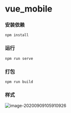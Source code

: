 # vue_mobile

### 安装依赖
```
npm install
```

### 运行
```
npm run serve
```

### 打包
```
npm run build
```

### 样式

![image-20200909105910926](C:\Users\半生荏苒\AppData\Roaming\Typora\typora-user-images\image-20200909105910926.png)